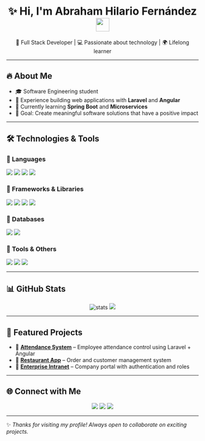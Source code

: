 <h1 align="center">✨ Hi, I'm Abraham Hilario Fernández <img src="https://media.giphy.com/media/hvRJCLFzcasrR4ia7z/giphy.gif" width="35"> </h1>

<p align="center">
  🚀 Full Stack Developer | 💻 Passionate about technology | 🌍 Lifelong learner
</p>

---

## 🔥 About Me
- 🎓 Software Engineering student  
- 💼 Experience building web applications with **Laravel** and **Angular**  
- 🌱 Currently learning **Spring Boot** and **Microservices**  
- 🎯 Goal: Create meaningful software solutions that have a positive impact  

---

## 🛠️ Technologies & Tools

### 🔹 Languages
<p>
  <img src="https://img.shields.io/badge/Java-ED8B00?style=for-the-badge&logo=openjdk&logoColor=white"/>
  <img src="https://img.shields.io/badge/PHP-777BB4?style=for-the-badge&logo=php&logoColor=white"/>
  <img src="https://img.shields.io/badge/JavaScript-F7DF1E?style=for-the-badge&logo=javascript&logoColor=black"/>
  <img src="https://img.shields.io/badge/TypeScript-007ACC?style=for-the-badge&logo=typescript&logoColor=white"/>
</p>

### 🔹 Frameworks & Libraries
<p>
  <img src="https://img.shields.io/badge/Laravel-FF2D20?style=for-the-badge&logo=laravel&logoColor=white"/>
  <img src="https://img.shields.io/badge/Spring_Boot-6DB33F?style=for-the-badge&logo=springboot&logoColor=white"/>
  <img src="https://img.shields.io/badge/Angular-DD0031?style=for-the-badge&logo=angular&logoColor=white"/>
  <img src="https://img.shields.io/badge/Bootstrap-563D7C?style=for-the-badge&logo=bootstrap&logoColor=white"/>
</p>

### 🔹 Databases
<p>
  <img src="https://img.shields.io/badge/MySQL-005C84?style=for-the-badge&logo=mysql&logoColor=white"/>
  <img src="https://img.shields.io/badge/Oracle-F80000?style=for-the-badge&logo=oracle&logoColor=white"/>
</p>

### 🔹 Tools & Others
<p>
  <img src="https://img.shields.io/badge/Git-F05032?style=for-the-badge&logo=git&logoColor=white"/>
  <img src="https://img.shields.io/badge/GitHub-181717?style=for-the-badge&logo=github&logoColor=white"/>
  <img src="https://img.shields.io/badge/Docker-2496ED?style=for-the-badge&logo=docker&logoColor=white"/>
</p>

---

## 📊 GitHub Stats

<p align="center">
  <img src="https://github-readme-stats.vercel.app/api?username=tuusuario&show_icons=true&theme=radical" alt="stats"/>
  <img src="https://github-readme-stats.vercel.app/api/top-langs/?username=tuusuario&layout=compact&theme=radical"/>
</p>

---

## 📂 Featured Projects
- 🔗 [**Attendance System**](https://github.com/tuusuario/asistencia) – Employee attendance control using Laravel + Angular  
- 🔗 [**Restaurant App**](https://github.com/tuusuario/polleria) – Order and customer management system  
- 🔗 [**Enterprise Intranet**](https://github.com/tuusuario/intranet) – Company portal with authentication and roles  

---

## 🌐 Connect with Me
<p align="center">
  <a href="https://www.linkedin.com/in/tuusuario/"><img src="https://img.shields.io/badge/-LinkedIn-blue?style=flat&logo=linkedin"/></a>
  <a href="mailto:tuemail@gmail.com"><img src="https://img.shields.io/badge/-Gmail-D14836?style=flat&logo=gmail&logoColor=white"/></a>
  <a href="https://github.com/tuusuario"><img src="https://img.shields.io/badge/-GitHub-black?style=flat&logo=github"/></a>
</p>

---

✨ *Thanks for visiting my profile! Always open to collaborate on exciting projects.*
